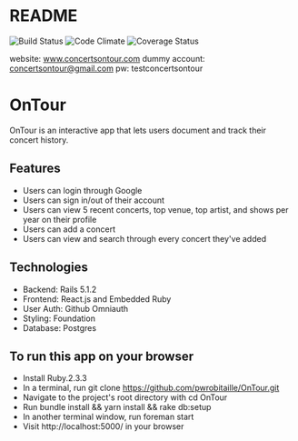 # README

![Build Status](https://codeship.com/projects/e0c20e60-94c5-0135-bb8f-2651940696f3/status?branch=master)
![Code Climate](https://codeclimate.com/github/uncommonAP/booze_yourself.png)
![Coverage Status](https://coveralls.io/repos/github/uncommonAP/booze_yourself/badge.png)

website: www.concertsontour.com
dummy account: concertsontour@gmail.com 
pw: testconcertsontour

# OnTour

OnTour is an interactive app that lets users document and track their concert history.

## Features

  * Users can login through Google
  * Users can sign in/out of their account
  * Users can view 5 recent concerts, top venue, top artist, and shows per year on their profile
  * Users can add a concert
  * Users can view and search through every concert they've added


## Technologies

  * Backend: Rails 5.1.2
  * Frontend: React.js and Embedded Ruby
  * User Auth: Github Omniauth
  * Styling: Foundation
  * Database: Postgres


## To run this app on your browser

  * Install Ruby.2.3.3
  * In a terminal, run git clone https://github.com/pwrobitaille/OnTour.git
  * Navigate to the project's root directory with cd OnTour
  * Run bundle install && yarn install && rake db:setup
  * In another terminal window, run foreman start
  * Visit http://localhost:5000/ in your browser
